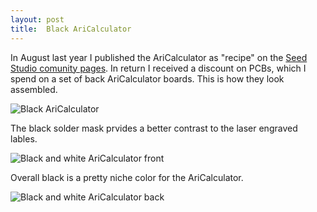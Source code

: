 ```yaml
---
layout: post
title:  Black AriCalculator
---
```


In August last year I published the AriCalculator as "recipe" on the 
[Seed Studio comunity pages](https://www.seeed.cc/AriCalculator-A-homemade-handheld-calculator-p-1844.html). 
In return I received a discount on PCBs, which I spend on a set of 
back AriCalculator boards. This is how they look assembled.

<p style="text-align:center;">

![Black AriCalculator](http://hotwolf.github.io/AriCalculator/images/AriCalculatorBlack.jpg)

</p>

The black solder mask prvides a better contrast to the laser engraved lables.

<p style="text-align:center;">

![Black and white AriCalculator front](http://hotwolf.github.io/AriCalculator/images//AriCalculatorsBwFront.jpg)

</p>

Overall black is a pretty niche color for the AriCalculator.

<p style="text-align:center;">

![Black and white AriCalculator back](http://hotwolf.github.io/AriCalculator/images//AriCalculatorsBwBack.jpg)

</p>
